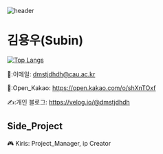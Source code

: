  ![header](https://capsule-render.vercel.app/api?type=Waving&color=auto&height=150&section=header&text=Junior%20Client_Developer&fontSize=40)
 <div align=left>

  # 김용우(Subin)

[![Top Langs](https://github-readme-stats.vercel.app/api/top-langs/?username=dmstjdhdh&langs_count=10&layout=compact&theme=dark)](https://github.com/dmstjdhdh/dmstjdhdh)


 📧:이메일: dmstjdhdh@cau.ac.kr

 📧:Open_Kakao: https://open.kakao.com/o/shXnTOxf
 
 ✍️:개인 블로그: https://velog.io/@dmstjdhdh

## Side_Project
  
🎮 Kiris: Project_Manager, ip Creator
